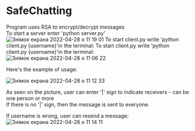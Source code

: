 # SafeChatting
Program uses RSA to encrypt/decrypt messages            
To start a server enter 'python server.py'         ![Знімок екрана 2022-04-28 о 11 19 01](https://user-images.githubusercontent.com/92575094/165709495-cfb3fb09-0ce0-4085-8de8-ba359a6c25c8.png)
To start client.py write 'python client.py {username}'in the terminal:
To start client.py write 'python client.py {username}'in the terminal:         ![Знімок екрана 2022-04-28 о 11 06 22](https://user-images.githubusercontent.com/92575094/165708585-29b60a85-653f-4cfe-9283-a4f568e8abd8.png)

Here's the example of usage:                    
           

![Знімок екрана 2022-04-28 о 11 12 33](https://user-images.githubusercontent.com/92575094/165709108-8c607399-1dd6-48ab-b0c0-4049d71882dc.png)



        
As seen on the picture, user can enter '|' sign to indicate receivers - can be one person or more                    
If there is no '|' sign, then the message is sent to everyone.           
         

If username is wrong, user can resend a message:       ![Знімок екрана 2022-04-28 о 11 14 11](https://user-images.githubusercontent.com/92575094/165709078-c12fe355-6781-4ac5-b5b1-9447463f361b.png)
